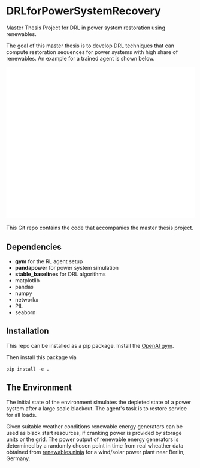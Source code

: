 # DRLforPowerSystemRecovery
Master Thesis Project for DRL in power system restoration using renewables.  

The goal of this master thesis is to develop DRL techniques that can compute restoration sequences for power systems with high share of renewables. An example for a trained agent is shown below. 

![Agent in action](/rest-gym/plots/archive/sequence_39node_1m.gif)

This Git repo contains the code that accompanies the master thesis project. 


## Dependencies ##
* **gym** for the RL agent setup
* **pandapower** for power system simulation 
* **stable_baselines** for DRL algorithms
* matplotlib
* pandas
* numpy
* networkx
* PIL
* seaborn

## Installation

This repo can be installed as a pip package. 
Install the [OpenAI gym](https://gym.openai.com/docs/).

Then install this package via

```
pip install -e .
```

## The Environment

The initial state of the environment simulates the depleted state of a power system after a large scale blackout. The agent's task is to restore service for all loads. 

Given suitable weather conditions renewable energy generators can be used as black start resources, if cranking power is provided by storage units or the grid. The power output of renewable energy generators is determined by a randomly chosen point in time from real wheather data obtained from [renewables.ninja](https://www.renewables.ninja/) for a wind/solar power plant near Berlin, Germany. 



